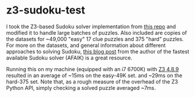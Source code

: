 # z3-sudoku-test

I took the Z3-based Sudoku solver implementation from [this
repo](https://github.com/ppmx/sudoku-solver/) and modified it to handle large
batches of puzzles. Also included are copies of the datasets for ~49,000 "easy"
17 clue puzzles and 375 "hard" puzzles. For more on the datasets, and general
information about different approaches to solving Sudoku, [this blog
post](https://t-dillon.github.io/tdoku/) from the author of the fastest
available Sudoku solver (AFAIK) is a great resource.

Running this on my machine (equipped with an i7 6700K) with [Z3
4.8.9](https://github.com/Z3Prover/z3/releases/tag/z3-4.8.9) resulted in an
average of ~15ms on the easy-49K set. and ~29ms on the hard-375 set. Note that,
as a rough measure of the overhead of the Z3 Python API, simply checking a
solved puzzle averaged ~7ms.
